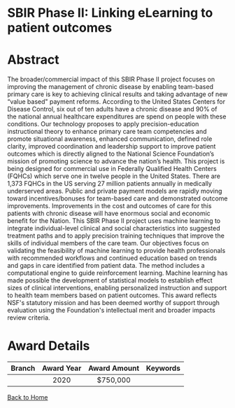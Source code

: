 
SBIR Phase II: Linking eLearning to patient outcomes
====================================================

# Abstract


The broader/commercial impact of this SBIR Phase II project focuses on improving the management of chronic disease by enabling team-based primary care is key to achieving clinical results and taking advantage of new “value based" payment reforms. According to the United States Centers for Disease Control, six out of ten adults have a chronic disease and 90% of the national annual healthcare expenditures are spend on people with these conditions. Our technology proposes to apply precision-education instructional theory to enhance primary care team competencies and promote situational awareness, enhanced communication, defined role clarity, improved coordination and leadership support to improve patient outcomes which is directly aligned to the National Science Foundation’s mission of promoting science to advance the nation’s health. This project is being designed for commercial use in Federally Qualified Health Centers (FQHCs) which serve one in twelve people in the United States. There are 1,373 FQHCs in the US serving 27 million patients annually in medically underserved areas. Public and private payment models are rapidly moving toward incentives/bonuses for team-based care and demonstrated outcome improvements. Improvements in the cost and outcomes of care for this patients with chronic disease will have enormous social and economic benefit for the Nation. This SBIR Phase II project uses machine learning to integrate individual-level clinical and social characteristics into suggested treatment paths and to apply precision training techniques that improve the skills of individual members of the care team. Our objectives focus on validating the feasibility of machine learning to provide health professionals with recommended workflows and continued education based on trends and gaps in care identified from patient data. The method includes a computational engine to guide reinforcement learning. Machine learning has made possible the development of statistical models to establish effect sizes of clinical interventions, enabling personalized instruction and support to health team members based on patient outcomes. This award reflects NSF's statutory mission and has been deemed worthy of support through evaluation using the Foundation's intellectual merit and broader impacts review criteria.  

# Award Details

|Branch|Award Year|Award Amount|Keywords|
| :---: | :---: | :---: | :---: |
||2020|$750,000||
  
  


[Back to Home](https://github.com/chrischow/dod_sbir_awards/JT/#506)